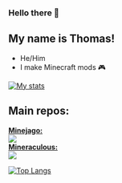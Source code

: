 ### Hello there 👋 

## My name is Thomas!

- He/Him
- I make Minecraft mods 🎮


[![My stats](https://github-readme-stats.vercel.app/api?username=thomasglasser&theme=algolia&show_icons=true)](https://github.com/anuraghazra/github-readme-stats)

## Main repos:

**<a href="https://github.com/thomasglasser/Minejago">Minejago:** <br><a href="https://github.com/thomasglasser/Minejago"><img src="https://tokei.rs/b1/github/thomasglasser/Minejago?category=code" /></a>
<br>
**<a href="https://github.com/thomasglasser/Mineraculous">Mineraculous:** <br><a href="https://github.com/thomasglasser/Mineraculous"><img src="https://tokei.rs/b1/github/thomasglasser/Mineraculous?category=code" /></a>

[![Top Langs](https://github-readme-stats.vercel.app/api/top-langs/?username=thomasglasser&theme=algolia&langs_count=10&layout=compact)](https://github.com/anuraghazra/github-readme-stats)

